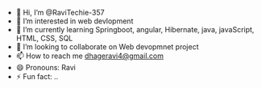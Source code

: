 - 👋 Hi, I’m @RaviTechie-357
- 👀 I’m interested in web devlopment
- 🌱 I’m currently learning Springboot, angular, Hibernate, java, javaScript, HTML, CSS, SQL
- 💞️ I’m looking to collaborate on Web devopmnet project
- 📫 How to reach me dhageravi4@gmail.com
- 😄 Pronouns: Ravi
- ⚡ Fun fact: ..

<!---
RaviTechie-357/RaviTechie-357 is a ✨ special ✨ repository because its `README.md` (this file) appears on your GitHub profile.
You can click the Preview link to take a look at your changes.
--->

